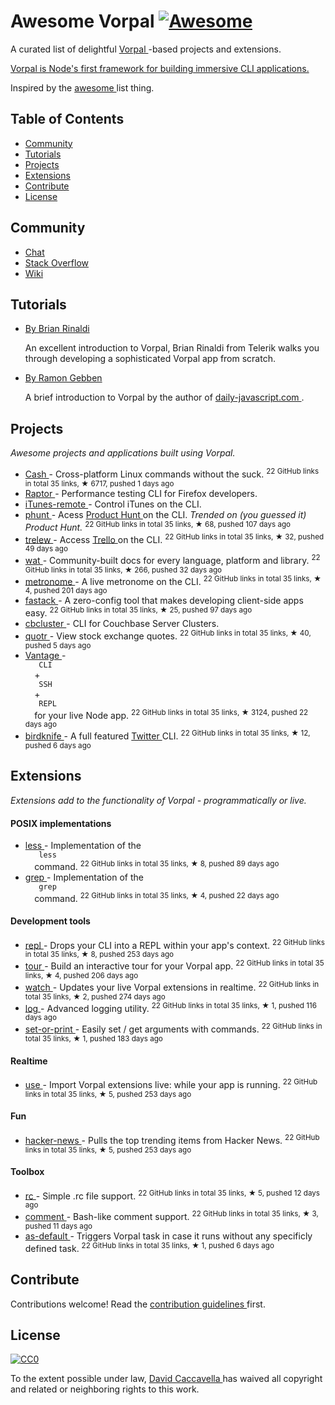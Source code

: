 <h1>
 Awesome Vorpal
 <a href="https://github.com/sindresorhus/awesome">
  <img alt="Awesome" src="https://cdn.rawgit.com/sindresorhus/awesome/d7305f38d29fed78fa85652e3a63e154dd8e8829/media/badge.svg"/>
 </a>
</h1>
<p>
 A curated list of delightful
 <a href="https://github.com/dthree/vorpal">
  Vorpal
 </a>
 -based projects and extensions.
</p>
<p>
 <a href="https://github.com/dthree/vorpal">
  Vorpal is Node's first framework for building immersive CLI applications.
 </a>
</p>
<p>
 Inspired by the
 <a href="https://github.com/sindresorhus/awesome">
  awesome
 </a>
 list thing.
</p>
<h2>
 Table of Contents
</h2>
<ul>
 <li>
  <a href="#community">
   Community
  </a>
 </li>
 <li>
  <a href="#tutorials">
   Tutorials
  </a>
 </li>
 <li>
  <a href="#projects">
   Projects
  </a>
 </li>
 <li>
  <a href="#extensions">
   Extensions
  </a>
 </li>
 <li>
  <a href="#contribute">
   Contribute
  </a>
 </li>
 <li>
  <a href="#license">
   License
  </a>
 </li>
</ul>
<h2>
 Community
</h2>
<ul>
 <li>
  <a href="https://gitter.im/dthree/vorpal">
   Chat
  </a>
 </li>
 <li>
  <a href="http://stackoverflow.com/questions/tagged/vorpal.js">
   Stack Overflow
  </a>
 </li>
 <li>
  <a href="https://github.com/dthree/vorpal/wiki">
   Wiki
  </a>
 </li>
</ul>
<h2>
 Tutorials
</h2>
<ul>
 <li>
  <p>
   <a href="http://developer.telerik.com/featured/creating-node-js-command-line-utilities-improve-workflow/">
    By Brian Rinaldi
   </a>
  </p>
  <p>
   An excellent introduction to Vorpal, Brian Rinaldi from Telerik walks you through developing a sophisticated Vorpal app from scratch.
  </p>
 </li>
 <li>
  <p>
   <a href="http://daily-javascript.com/articles/vorpal/">
    By Ramon Gebben
   </a>
  </p>
  <p>
   A brief introduction to Vorpal by the author of
   <a href="daily-javascript.com">
    daily-javascript.com
   </a>
   .
  </p>
 </li>
</ul>
<h2>
 Projects
</h2>
<p>
 <em>
  Awesome projects and applications built using Vorpal.
 </em>
</p>
<ul>
 <li>
  <a href="https://github.com/dthree/cash">
   Cash
  </a>
  - Cross-platform Linux commands without the suck.
  <sup>
   22 GitHub links in total 35 links, &#9733 6717, pushed 1 days ago
  </sup>
 </li>
 <li>
  <a href="https://developer.mozilla.org/en-US/Firefox_OS/Automated_testing/Raptor">
   Raptor
  </a>
  - Performance testing CLI for Firefox developers.
 </li>
 <li>
  <a href="https://github.com/mischah/itunes-remote/">
   iTunes-remote
  </a>
  - Control iTunes on the CLI.
 </li>
 <li>
  <a href="https://github.com/Kristories/phunt">
   phunt
  </a>
  - Acess
  <a href="https://www.producthunt.com/">
   Product Hunt
  </a>
  on the CLI.
  <em>
   Trended on (you guessed it) Product Hunt.
  </em>
  <sup>
   22 GitHub links in total 35 links, &#9733 68, pushed 107 days ago
  </sup>
 </li>
 <li>
  <a href="https://github.com/websitesfortrello/trelew">
   trelew
  </a>
  - Access
  <a href="https://trello.com/">
   Trello
  </a>
  on the CLI.
  <sup>
   22 GitHub links in total 35 links, &#9733 32, pushed 49 days ago
  </sup>
 </li>
 <li>
  <a href="https://github.com/dthree/wat">
   wat
  </a>
  - Community-built docs for every language, platform and library.
  <sup>
   22 GitHub links in total 35 links, &#9733 266, pushed 32 days ago
  </sup>
 </li>
 <li>
  <a href="https://github.com/AljoschaMeyer/metronome-cli">
   metronome
  </a>
  - A live metronome on the CLI.
  <sup>
   22 GitHub links in total 35 links, &#9733 4, pushed 201 days ago
  </sup>
 </li>
 <li>
  <a href="https://github.com/fastack/cli">
   fastack
  </a>
  - A zero-config tool that makes developing client-side apps easy.
  <sup>
   22 GitHub links in total 35 links, &#9733 25, pushed 97 days ago
  </sup>
 </li>
 <li>
  <a href="https://www.npmjs.com/package/cbcluster">
   cbcluster
  </a>
  - CLI for Couchbase Server Clusters.
 </li>
 <li>
  <a href="https://github.com/andrerpena/quotr">
   quotr
  </a>
  - View stock exchange quotes.
  <sup>
   22 GitHub links in total 35 links, &#9733 40, pushed 5 days ago
  </sup>
 </li>
 <li>
  <a href="https://github.com/dthree/vantage">
   Vantage
  </a>
  -
  <code>
   CLI
  </code>
  +
  <code>
   SSH
  </code>
  +
  <code>
   REPL
  </code>
  for your live Node app.
  <sup>
   22 GitHub links in total 35 links, &#9733 3124, pushed 22 days ago
  </sup>
 </li>
 <li>
  <a href="https://github.com/vanita5/birdknife">
   birdknife
  </a>
  - A full featured
  <a href="https://twitter.com/">
   Twitter
  </a>
  CLI.
  <sup>
   22 GitHub links in total 35 links, &#9733 12, pushed 6 days ago
  </sup>
 </li>
</ul>
<h2>
 Extensions
</h2>
<p>
 <em>
  Extensions add to the functionality of Vorpal - programmatically or live.
 </em>
</p>
<h4>
 POSIX implementations
</h4>
<ul>
 <li>
  <a href="https://github.com/vorpaljs/vorpal-less">
   less
  </a>
  - Implementation of the
  <code>
   less
  </code>
  command.
  <sup>
   22 GitHub links in total 35 links, &#9733 8, pushed 89 days ago
  </sup>
 </li>
 <li>
  <a href="https://github.com/vorpaljs/vorpal-grep">
   grep
  </a>
  - Implementation of the
  <code>
   grep
  </code>
  command.
  <sup>
   22 GitHub links in total 35 links, &#9733 4, pushed 22 days ago
  </sup>
 </li>
</ul>
<h4>
 Development tools
</h4>
<ul>
 <li>
  <a href="https://github.com/vorpaljs/vorpal-repl">
   repl
  </a>
  - Drops your CLI into a REPL within your app's context.
  <sup>
   22 GitHub links in total 35 links, &#9733 8, pushed 253 days ago
  </sup>
 </li>
 <li>
  <a href="https://github.com/vorpaljs/vorpal-tour">
   tour
  </a>
  - Build an interactive tour for your Vorpal app.
  <sup>
   22 GitHub links in total 35 links, &#9733 4, pushed 206 days ago
  </sup>
 </li>
 <li>
  <a href="https://github.com/vantagejs/vantage-watch">
   watch
  </a>
  - Updates your live Vorpal extensions in realtime.
  <sup>
   22 GitHub links in total 35 links, &#9733 2, pushed 274 days ago
  </sup>
 </li>
 <li>
  <a href="https://github.com/AljoschaMeyer/vorpal-log">
   log
  </a>
  - Advanced logging utility.
  <sup>
   22 GitHub links in total 35 links, &#9733 1, pushed 116 days ago
  </sup>
 </li>
 <li>
  <a href="https://github.com/AljoschaMeyer/vorpal-setorprint">
   set-or-print
  </a>
  - Easily set / get arguments with commands.
  <sup>
   22 GitHub links in total 35 links, &#9733 1, pushed 183 days ago
  </sup>
 </li>
</ul>
<h4>
 Realtime
</h4>
<ul>
 <li>
  <a href="https://github.com/vorpaljs/vorpal-use">
   use
  </a>
  - Import Vorpal extensions live: while your app is running.
  <sup>
   22 GitHub links in total 35 links, &#9733 5, pushed 253 days ago
  </sup>
 </li>
</ul>
<h4>
 Fun
</h4>
<ul>
 <li>
  <a href="https://github.com/vorpaljs/vorpal-hacker-news">
   hacker-news
  </a>
  - Pulls the top trending items from Hacker News.
  <sup>
   22 GitHub links in total 35 links, &#9733 5, pushed 253 days ago
  </sup>
 </li>
</ul>
<h4>
 Toolbox
</h4>
<ul>
 <li>
  <a href="https://github.com/subk/vorpal-rc">
   rc
  </a>
  - Simple .rc file support.
  <sup>
   22 GitHub links in total 35 links, &#9733 5, pushed 12 days ago
  </sup>
 </li>
 <li>
  <a href="https://github.com/subk/vorpal-comment">
   comment
  </a>
  - Bash-like comment support.
  <sup>
   22 GitHub links in total 35 links, &#9733 3, pushed 11 days ago
  </sup>
 </li>
 <li>
  <a href="https://github.com/ialpert/vorpal-as-default">
   as-default
  </a>
  - Triggers Vorpal task in case it runs without any specificly defined task.
  <sup>
   22 GitHub links in total 35 links, &#9733 1, pushed 6 days ago
  </sup>
 </li>
</ul>
<h2>
 Contribute
</h2>
<p>
 Contributions welcome! Read the
 <a href="contributing.md">
  contribution guidelines
 </a>
 first.
</p>
<h2>
 License
</h2>
<p>
 <a href="http://creativecommons.org/publicdomain/zero/1.0/">
  <img alt="CC0" src="http://i.creativecommons.org/p/zero/1.0/88x31.png"/>
 </a>
</p>
<p>
 To the extent possible under law,
 <a href="https://github.com/dthree">
  David Caccavella
 </a>
 has waived all copyright and related or neighboring rights to this work.
</p>
